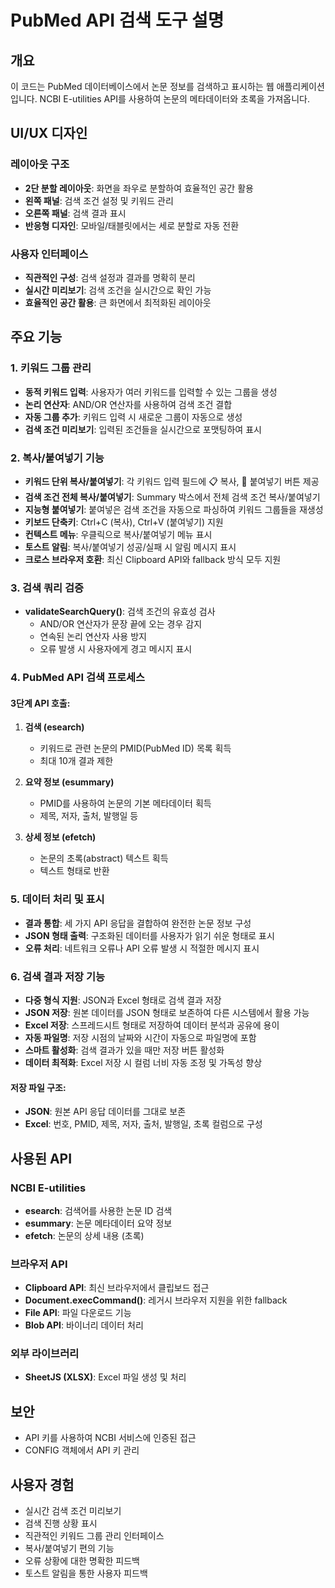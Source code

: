 # PubMed API 검색 도구 설명

## 개요
이 코드는 PubMed 데이터베이스에서 논문 정보를 검색하고 표시하는 웹 애플리케이션입니다. NCBI E-utilities API를 사용하여 논문의 메타데이터와 초록을 가져옵니다.

## UI/UX 디자인

### 레이아웃 구조
- **2단 분할 레이아웃**: 화면을 좌우로 분할하여 효율적인 공간 활용
- **왼쪽 패널**: 검색 조건 설정 및 키워드 관리
- **오른쪽 패널**: 검색 결과 표시
- **반응형 디자인**: 모바일/태블릿에서는 세로 분할로 자동 전환

### 사용자 인터페이스
- **직관적인 구성**: 검색 설정과 결과를 명확히 분리
- **실시간 미리보기**: 검색 조건을 실시간으로 확인 가능
- **효율적인 공간 활용**: 큰 화면에서 최적화된 레이아웃

## 주요 기능

### 1. 키워드 그룹 관리
- **동적 키워드 입력**: 사용자가 여러 키워드를 입력할 수 있는 그룹을 생성
- **논리 연산자**: AND/OR 연산자를 사용하여 검색 조건 결합
- **자동 그룹 추가**: 키워드 입력 시 새로운 그룹이 자동으로 생성
- **검색 조건 미리보기**: 입력된 조건들을 실시간으로 포맷팅하여 표시

### 2. 복사/붙여넣기 기능
- **키워드 단위 복사/붙여넣기**: 각 키워드 입력 필드에 📋 복사, 📄 붙여넣기 버튼 제공
- **검색 조건 전체 복사/붙여넣기**: Summary 박스에서 전체 검색 조건 복사/붙여넣기
- **지능형 붙여넣기**: 붙여넣은 검색 조건을 자동으로 파싱하여 키워드 그룹들을 재생성
- **키보드 단축키**: Ctrl+C (복사), Ctrl+V (붙여넣기) 지원
- **컨텍스트 메뉴**: 우클릭으로 복사/붙여넣기 메뉴 표시
- **토스트 알림**: 복사/붙여넣기 성공/실패 시 알림 메시지 표시
- **크로스 브라우저 호환**: 최신 Clipboard API와 fallback 방식 모두 지원

### 3. 검색 쿼리 검증
- **validateSearchQuery()**: 검색 조건의 유효성 검사
  - AND/OR 연산자가 문장 끝에 오는 경우 감지
  - 연속된 논리 연산자 사용 방지
  - 오류 발생 시 사용자에게 경고 메시지 표시

### 4. PubMed API 검색 프로세스

#### 3단계 API 호출:
1. **검색 (esearch)**
   - 키워드로 관련 논문의 PMID(PubMed ID) 목록 획득
   - 최대 10개 결과 제한

2. **요약 정보 (esummary)**
   - PMID를 사용하여 논문의 기본 메타데이터 획득
   - 제목, 저자, 출처, 발행일 등

3. **상세 정보 (efetch)**
   - 논문의 초록(abstract) 텍스트 획득
   - 텍스트 형태로 반환

### 5. 데이터 처리 및 표시
- **결과 통합**: 세 가지 API 응답을 결합하여 완전한 논문 정보 구성
- **JSON 형태 출력**: 구조화된 데이터를 사용자가 읽기 쉬운 형태로 표시
- **오류 처리**: 네트워크 오류나 API 오류 발생 시 적절한 메시지 표시

### 6. 검색 결과 저장 기능
- **다중 형식 지원**: JSON과 Excel 형태로 검색 결과 저장
- **JSON 저장**: 원본 데이터를 JSON 형태로 보존하여 다른 시스템에서 활용 가능
- **Excel 저장**: 스프레드시트 형태로 저장하여 데이터 분석과 공유에 용이
- **자동 파일명**: 저장 시점의 날짜와 시간이 자동으로 파일명에 포함
- **스마트 활성화**: 검색 결과가 있을 때만 저장 버튼 활성화
- **데이터 최적화**: Excel 저장 시 컬럼 너비 자동 조정 및 가독성 향상

#### 저장 파일 구조:
- **JSON**: 원본 API 응답 데이터를 그대로 보존
- **Excel**: 번호, PMID, 제목, 저자, 출처, 발행일, 초록 컬럼으로 구성

## 사용된 API

### NCBI E-utilities
- **esearch**: 검색어를 사용한 논문 ID 검색
- **esummary**: 논문 메타데이터 요약 정보
- **efetch**: 논문의 상세 내용 (초록)

### 브라우저 API
- **Clipboard API**: 최신 브라우저에서 클립보드 접근
- **Document.execCommand()**: 레거시 브라우저 지원을 위한 fallback
- **File API**: 파일 다운로드 기능
- **Blob API**: 바이너리 데이터 처리

### 외부 라이브러리
- **SheetJS (XLSX)**: Excel 파일 생성 및 처리

## 보안
- API 키를 사용하여 NCBI 서비스에 인증된 접근
- CONFIG 객체에서 API 키 관리

## 사용자 경험
- 실시간 검색 조건 미리보기
- 검색 진행 상황 표시
- 직관적인 키워드 그룹 관리 인터페이스
- 복사/붙여넣기 편의 기능
- 오류 상황에 대한 명확한 피드백
- 토스트 알림을 통한 사용자 피드백